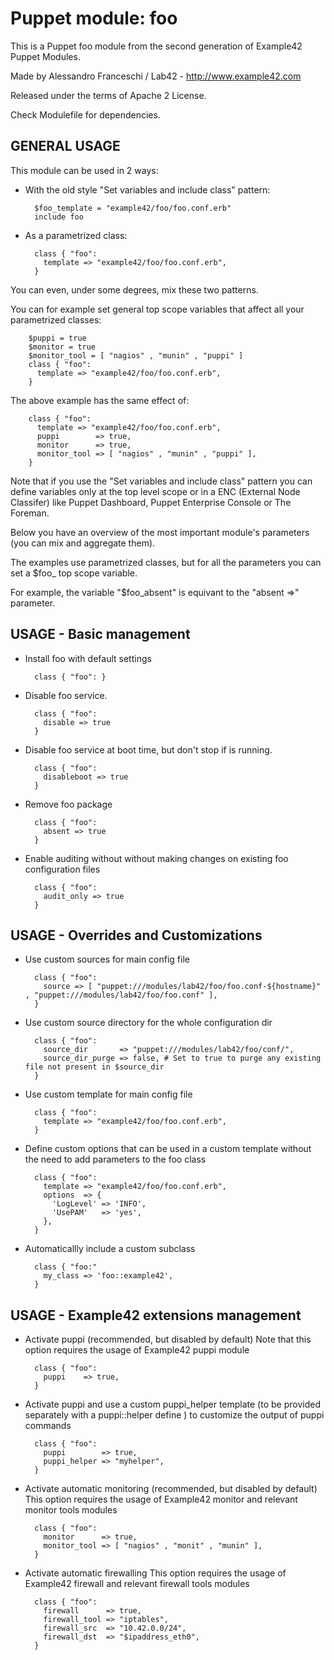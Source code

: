 # Puppet module: foo

This is a Puppet foo module from the second generation of Example42 Puppet Modules.

Made by Alessandro Franceschi / Lab42 - http://www.example42.com

Released under the terms of Apache 2 License.

Check Modulefile for dependencies.

## GENERAL USAGE
This module can be used in 2 ways:

* With the old style "Set variables and include class" pattern:

        $foo_template = "example42/foo/foo.conf.erb"
        include foo

* As a parametrized class:

        class { "foo":
          template => "example42/foo/foo.conf.erb",
        }

You can even, under some degrees, mix these two patterns.

You can for example set general top scope variables that affect all your parametrized classes:

        $puppi = true
        $monitor = true
        $monitor_tool = [ "nagios" , "munin" , "puppi" ]
        class { "foo":
          template => "example42/foo/foo.conf.erb",
        }
        
The above example has the same effect of:

        class { "foo":
          template => "example42/foo/foo.conf.erb",
          puppi        => true,
          monitor      => true,
          monitor_tool => [ "nagios" , "munin" , "puppi" ],
        }

Note that if you use the "Set variables and include class" pattern you can define variables only
at the top level scope or in a ENC (External Node Classifer) like Puppet Dashboard, Puppet Enterprise Console or The Foreman.

Below you have an overview of the most important module's parameters (you can mix and aggregate them).

The examples use parametrized classes, but for all the parameters you can set a $foo_ top scope variable.

For example, the variable "$foo_absent" is equivant to the "absent =>" parameter.

## USAGE - Basic management
* Install foo with default settings

        class { "foo": }

* Disable foo service.

        class { "foo":
          disable => true
        }

* Disable foo service at boot time, but don't stop if is running.

        class { "foo":
          disableboot => true
        }

* Remove foo package

        class { "foo":
          absent => true
        }

* Enable auditing without without making changes on existing foo configuration files

        class { "foo":
          audit_only => true
        }


## USAGE - Overrides and Customizations
* Use custom sources for main config file 

        class { "foo":
          source => [ "puppet:///modules/lab42/foo/foo.conf-${hostname}" , "puppet:///modules/lab42/foo/foo.conf" ], 
        }


* Use custom source directory for the whole configuration dir

        class { "foo":
          source_dir       => "puppet:///modules/lab42/foo/conf/",
          source_dir_purge => false, # Set to true to purge any existing file not present in $source_dir
        }

* Use custom template for main config file 

        class { "foo":
          template => "example42/foo/foo.conf.erb",      
        }

* Define custom options that can be used in a custom template without the
  need to add parameters to the foo class

        class { "foo":
          template => "example42/foo/foo.conf.erb",    
          options  => {
            'LogLevel' => 'INFO',
            'UsePAM'   => 'yes',
          },
        }

* Automaticallly include a custom subclass

        class { "foo:"
          my_class => 'foo::example42',
        }


## USAGE - Example42 extensions management 
* Activate puppi (recommended, but disabled by default)
  Note that this option requires the usage of Example42 puppi module

        class { "foo": 
          puppi    => true,
        }

* Activate puppi and use a custom puppi_helper template (to be provided separately with
  a puppi::helper define ) to customize the output of puppi commands 

        class { "foo":
          puppi        => true,
          puppi_helper => "myhelper", 
        }

* Activate automatic monitoring (recommended, but disabled by default)
  This option requires the usage of Example42 monitor and relevant monitor tools modules

        class { "foo":
          monitor      => true,
          monitor_tool => [ "nagios" , "monit" , "munin" ],
        }

* Activate automatic firewalling 
  This option requires the usage of Example42 firewall and relevant firewall tools modules

        class { "foo":       
          firewall      => true,
          firewall_tool => "iptables",
          firewall_src  => "10.42.0.0/24",
          firewall_dst  => "$ipaddress_eth0",
        }


